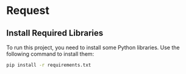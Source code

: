 # Request

## Install Required Libraries 

To run this project, you need to install some Python libraries. Use the following command to install them:

```sh
pip install -r requirements.txt
```


